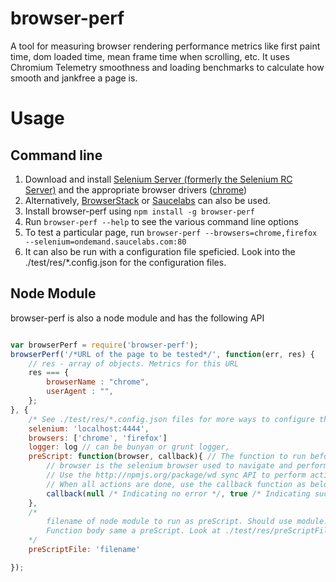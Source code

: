# browser-perf

A tool for measuring browser rendering performance metrics like first paint time, dom loaded time, mean frame time when scrolling, etc. 
It uses Chromium Telemetry smoothness and loading benchmarks to calculate how smooth and jankfree a page is. 

# Usage

## Command line

1. Download and install [Selenium Server (formerly the Selenium RC Server)](http://www.seleniumhq.org/download/) and the appropriate browser drivers ([chrome](http://chromedriver.storage.googleapis.com/index.html))
2. Alternatively, [BrowserStack](http://browserstack.com/) or [Saucelabs](http://saucelabs.com/) can also be used. 
3. Install browser-perf using `npm install -g browser-perf`
3. Run `browser-perf --help` to see the various command line options
4. To test a particular page, run `browser-perf --browsers=chrome,firefox --selenium=ondemand.saucelabs.com:80`
5. It can also be run with a configuration file speficied. Look into the ./test/res/*.config.json for the configuration files. 

## Node Module

browser-perf is also a node module and has the following API

```javascript

var browserPerf = require('browser-perf');
browserPerf('/*URL of the page to be tested*/', function(err, res) {
	// res - array of objects. Metrics for this URL
	res === {
		browserName : "chrome",
		userAgent : "",
	};
}, {
	/* See ./test/res/*.config.json files for more ways to configure this */
	selenium: 'localhost:4444',
	browsers: ['chrome', 'firefox']
	logger: log // can be bunyan or grunt logger,
	preScript: function(browser, callback){ // The function to run before the tests
		// browser is the selenium browser used to navigate and perform actions on the page
		// Use the http://npmjs.org/package/wd sync API to perform actions on the web page
		// When all actions are done, use the callback function as below to indicate success
		callback(null /* Indicating no error */, true /* Indicating success*/);
	}, 
	/* 
		filename of node module to run as preScript. Should use module.exports = funtion(browser, callback){} 
		Function body same a preScript. Look at ./test/res/preScriptFile.js for an example
	*/
	preScriptFile: 'filename' 

});
```